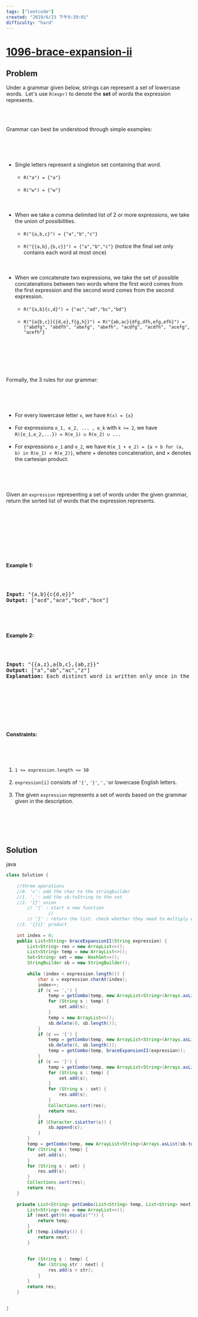 ```yaml
---
tags: ["leetcode"]
created: "2019/6/23 下午9:39:01"
difficulty: "hard"
---
```


# [1096-brace-expansion-ii](https://leetcode.com/problems/brace-expansion-ii/)

## Problem
<div><p>Under a grammar given below, strings can represent a set of lowercase words.&nbsp; Let's&nbsp;use <code>R(expr)</code>&nbsp;to denote the <strong>set</strong> of words the expression represents.</p><br><br><p>Grammar can best be understood through simple examples:</p><br><br><ul><br>	<li>Single letters represent a singleton set containing that word.<br>	<ul><br>		<li><code>R("a") = {"a"}</code></li><br>		<li><code>R("w") = {"w"}</code></li><br>	</ul><br>	</li><br>	<li>When we take a comma delimited list of 2 or more expressions, we take the union of possibilities.<br>	<ul><br>		<li><code>R("{a,b,c}") = {"a","b","c"}</code></li><br>		<li><code>R("{{a,b},{b,c}}") = {"a","b","c"}</code>&nbsp;(notice the final set only contains each word at most once)</li><br>	</ul><br>	</li><br>	<li>When we concatenate two expressions, we take the set of possible concatenations between two words where the first word comes from the first expression and the second word comes from the second expression.<br>	<ul><br>		<li><code>R("{a,b}{c,d}") = {"ac","ad","bc","bd"}</code></li><br>		<li><code>R("{a{b,c}}{{d,e},f{g,h}}") = R("{ab,ac}{dfg,dfh,efg,efh}") = {"abdfg", "abdfh", "abefg", "abefh", "acdfg", "acdfh", "acefg", "acefh"}</code></li><br>	</ul><br>	</li><br></ul><br><br><p>Formally, the 3 rules for our grammar:</p><br><br><ul><br>	<li>For every lowercase letter <code>x</code>, we have <code>R(x) = {x}</code></li><br>	<li>For expressions <code>e_1, e_2, ... , e_k</code>&nbsp;with <code>k &gt;= 2</code>, we have <code>R({e_1,e_2,...}) = R(e_1)&nbsp;∪ R(e_2)&nbsp;∪ ...</code></li><br>	<li>For&nbsp;expressions <code>e_1</code> and <code>e_2</code>, we have <code>R(e_1 + e_2) = {a + b for (a, b) in&nbsp;R(e_1)&nbsp;× R(e_2)}</code>, where + denotes concatenation, and × denotes the cartesian product.</li><br></ul><br><br><p>Given an <code>expression</code> representing a set of words under the given grammar, return the&nbsp;sorted list of words that the expression represents.</p><br><br><p>&nbsp;</p><br><br><div><br><p><strong>Example 1:</strong></p><br><br><pre><strong>Input: </strong><span id="example-input-1-1">"{a,b}{c{d,e}}"</span><br><strong>Output: </strong><span id="example-output-1">["acd","ace","bcd","bce"]</span><br></pre><br><br><div><br><p><strong>Example 2:</strong></p><br><br><pre><strong>Input: </strong><span>"{{a,z},a{b,c},{ab,z}}"</span><br><strong>Output: </strong><span>["a","ab","ac","z"]</span><br><strong>Explanation: </strong>Each distinct word is written only once in the final answer.<br></pre><br><br><p>&nbsp;</p><br><br><p><strong>Constraints:</strong></p><br><br><ol><br>	<li><code>1 &lt;= expression.length &lt;= 50</code></li><br>	<li><code>expression[i]</code> consists of <code>'{'</code>, <code>'}'</code>, <code>','</code>or lowercase English letters.</li><br>	<li>The given&nbsp;<code>expression</code>&nbsp;represents a set of words based on the grammar given in the description.</li><br></ol><br></div><br></div><br></div>

## Solution

java
```java
class Solution {
    
    //three operations
    //0. 'c': add the char to the stringbuilder
    //1. ',': add the sb.toString to the set
    //2. '{}' union
        // '{' : start a new function
                //
        // '}' : return the list. check whether they need to multiply with the list before it.
    //3. '{}{}' product
    
    int index = 0;
    public List<String> braceExpansionII(String expression) {
        List<String> res = new ArrayList<>();
        List<String> temp = new ArrayList<>();
        Set<String> set = new  HashSet<>();
        StringBuilder sb = new StringBuilder();
        
        while (index < expression.length()) {
            char c = expression.charAt(index);
            index++;
            if (c == ',') {
                temp = getCombo(temp, new ArrayList<String>(Arrays.asList(sb.toString())));
                for (String s : temp) {
                    set.add(s);
                }
                temp = new ArrayList<>();
                sb.delete(0, sb.length());
            }
            if (c == '{') {
                temp = getCombo(temp, new ArrayList<String>(Arrays.asList(sb.toString())));
                sb.delete(0, sb.length());
                temp = getCombo(temp, braceExpansionII(expression));               
            }
            if (c == '}') {
                temp = getCombo(temp, new ArrayList<String>(Arrays.asList(sb.toString())));
                for (String s : temp) {
                    set.add(s);
                }
                for (String s : set) {
                    res.add(s);
                }
                Collections.sort(res);
                return res;
            }
            if (Character.isLetter(c)) {
                sb.append(c);
            }
        }
        temp = getCombo(temp, new ArrayList<String>(Arrays.asList(sb.toString())));
        for (String s : temp) {
            set.add(s);
        }
        for (String s : set) {
            res.add(s);
        }
        Collections.sort(res);
        return res;
    }
    
    private List<String> getCombo(List<String> temp, List<String> next) {
        List<String> res = new ArrayList<>();
        if (next.get(0).equals("")) {
            return temp;
        }
        if (temp.isEmpty()) {
            return next;
        }
        
        
        for (String s : temp) {
            for (String str : next) {
                res.add(s + str);
            }
        }
        return res;
    }
    
    
}
​
```
